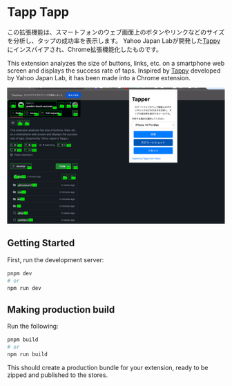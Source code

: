 # Tapp Tapp

この拡張機能は、スマートフォンのウェブ画面上のボタンやリンクなどのサイズを分析し、タップの成功率を表示します。
Yahoo Japan Labが開発した[Tappy](https://tappy.yahoo.co.jp/)にインスパイアされ、Chrome拡張機能化したものです。

This extension analyzes the size of buttons, links, etc. on a smartphone web screen and displays the success rate of taps.
Inspired by [Tappy](https://tappy.yahoo.co.jp/) developed by Yahoo Japan Lab, it has been made into a Chrome extension.

![screenshot](./img/screenshot.jpg)

## Getting Started

First, run the development server:

```bash
pnpm dev
# or
npm run dev
```

## Making production build

Run the following:

```bash
pnpm build
# or
npm run build
```

This should create a production bundle for your extension, ready to be zipped and published to the stores.
